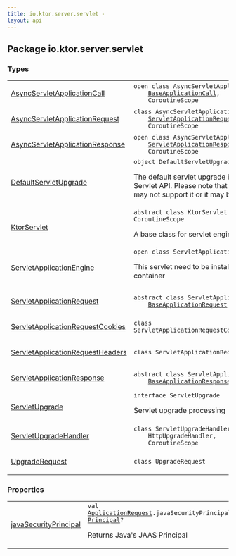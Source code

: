 ```yaml
---
title: io.ktor.server.servlet - 
layout: api
---
```




## Package io.ktor.server.servlet

### Types

<table class="api-docs-table">
<tbody>
<tr>
<td markdown="1">

<a href="-async-servlet-application-call/index.html">AsyncServletApplicationCall</a>


</td>
<td markdown="1">
<div class="signature"><code><span class="keyword">open</span> <span class="keyword">class </span><span class="identifier">AsyncServletApplicationCall</span>&nbsp;<span class="symbol">:</span>&nbsp;<br/>&nbsp;&nbsp;&nbsp;&nbsp;<a href="../io.ktor.server.engine/-base-application-call/index.html"><span class="identifier">BaseApplicationCall</span></a><span class="symbol">, </span><br/>&nbsp;&nbsp;&nbsp;&nbsp;<span class="identifier">CoroutineScope</span></code></div>

</td>
</tr>
<tr>
<td markdown="1">

<a href="-async-servlet-application-request/index.html">AsyncServletApplicationRequest</a>


</td>
<td markdown="1">
<div class="signature"><code><span class="keyword">class </span><span class="identifier">AsyncServletApplicationRequest</span>&nbsp;<span class="symbol">:</span>&nbsp;<br/>&nbsp;&nbsp;&nbsp;&nbsp;<a href="-servlet-application-request/index.html"><span class="identifier">ServletApplicationRequest</span></a><span class="symbol">, </span><br/>&nbsp;&nbsp;&nbsp;&nbsp;<span class="identifier">CoroutineScope</span></code></div>

</td>
</tr>
<tr>
<td markdown="1">

<a href="-async-servlet-application-response/index.html">AsyncServletApplicationResponse</a>


</td>
<td markdown="1">
<div class="signature"><code><span class="keyword">open</span> <span class="keyword">class </span><span class="identifier">AsyncServletApplicationResponse</span>&nbsp;<span class="symbol">:</span>&nbsp;<br/>&nbsp;&nbsp;&nbsp;&nbsp;<a href="-servlet-application-response/index.html"><span class="identifier">ServletApplicationResponse</span></a><span class="symbol">, </span><br/>&nbsp;&nbsp;&nbsp;&nbsp;<span class="identifier">CoroutineScope</span></code></div>

</td>
</tr>
<tr>
<td markdown="1">

<a href="-default-servlet-upgrade/index.html">DefaultServletUpgrade</a>


</td>
<td markdown="1">
<div class="signature"><code><span class="keyword">object </span><span class="identifier">DefaultServletUpgrade</span>&nbsp;<span class="symbol">:</span>&nbsp;<a href="-servlet-upgrade/index.html"><span class="identifier">ServletUpgrade</span></a></code></div>

The default servlet upgrade implementation using Servlet API.
Please note that some servlet containers may not support it or it may be broken.


</td>
</tr>
<tr>
<td markdown="1">

<a href="-ktor-servlet/index.html">KtorServlet</a>


</td>
<td markdown="1">
<div class="signature"><code><span class="keyword">abstract</span> <span class="keyword">class </span><span class="identifier">KtorServlet</span>&nbsp;<span class="symbol">:</span>&nbsp;<span class="identifier">HttpServlet</span><span class="symbol">, </span><span class="identifier">CoroutineScope</span></code></div>

A base class for servlet engine implementations


</td>
</tr>
<tr>
<td markdown="1">

<a href="-servlet-application-engine/index.html">ServletApplicationEngine</a>


</td>
<td markdown="1">
<div class="signature"><code><span class="keyword">open</span> <span class="keyword">class </span><span class="identifier">ServletApplicationEngine</span>&nbsp;<span class="symbol">:</span>&nbsp;<a href="-ktor-servlet/index.html"><span class="identifier">KtorServlet</span></a></code></div>

This servlet need to be installed into a servlet container


</td>
</tr>
<tr>
<td markdown="1">

<a href="-servlet-application-request/index.html">ServletApplicationRequest</a>


</td>
<td markdown="1">
<div class="signature"><code><span class="keyword">abstract</span> <span class="keyword">class </span><span class="identifier">ServletApplicationRequest</span>&nbsp;<span class="symbol">:</span>&nbsp;<br/>&nbsp;&nbsp;&nbsp;&nbsp;<a href="../io.ktor.server.engine/-base-application-request/index.html"><span class="identifier">BaseApplicationRequest</span></a></code></div>

</td>
</tr>
<tr>
<td markdown="1">

<a href="-servlet-application-request-cookies/index.html">ServletApplicationRequestCookies</a>


</td>
<td markdown="1">
<div class="signature"><code><span class="keyword">class </span><span class="identifier">ServletApplicationRequestCookies</span>&nbsp;<span class="symbol">:</span>&nbsp;<a href="../io.ktor.request/-request-cookies/index.html"><span class="identifier">RequestCookies</span></a></code></div>

</td>
</tr>
<tr>
<td markdown="1">

<a href="-servlet-application-request-headers/index.html">ServletApplicationRequestHeaders</a>


</td>
<td markdown="1">
<div class="signature"><code><span class="keyword">class </span><span class="identifier">ServletApplicationRequestHeaders</span>&nbsp;<span class="symbol">:</span>&nbsp;<a href="../io.ktor.http/-headers/index.html"><span class="identifier">Headers</span></a></code></div>

</td>
</tr>
<tr>
<td markdown="1">

<a href="-servlet-application-response/index.html">ServletApplicationResponse</a>


</td>
<td markdown="1">
<div class="signature"><code><span class="keyword">abstract</span> <span class="keyword">class </span><span class="identifier">ServletApplicationResponse</span>&nbsp;<span class="symbol">:</span>&nbsp;<br/>&nbsp;&nbsp;&nbsp;&nbsp;<a href="../io.ktor.server.engine/-base-application-response/index.html"><span class="identifier">BaseApplicationResponse</span></a></code></div>

</td>
</tr>
<tr>
<td markdown="1">

<a href="-servlet-upgrade/index.html">ServletUpgrade</a>


</td>
<td markdown="1">
<div class="signature"><code><span class="keyword">interface </span><span class="identifier">ServletUpgrade</span></code></div>

Servlet upgrade processing


</td>
</tr>
<tr>
<td markdown="1">

<a href="-servlet-upgrade-handler/index.html">ServletUpgradeHandler</a>


</td>
<td markdown="1">
<div class="signature"><code><span class="keyword">class </span><span class="identifier">ServletUpgradeHandler</span>&nbsp;<span class="symbol">:</span>&nbsp;<br/>&nbsp;&nbsp;&nbsp;&nbsp;<span class="identifier">HttpUpgradeHandler</span><span class="symbol">, </span><br/>&nbsp;&nbsp;&nbsp;&nbsp;<span class="identifier">CoroutineScope</span></code></div>

</td>
</tr>
<tr>
<td markdown="1">

<a href="-upgrade-request/index.html">UpgradeRequest</a>


</td>
<td markdown="1">
<div class="signature"><code><span class="keyword">class </span><span class="identifier">UpgradeRequest</span></code></div>

</td>
</tr>
</tbody>
</table>

### Properties

<table class="api-docs-table">
<tbody>
<tr>
<td markdown="1">

<a href="java-security-principal.html">javaSecurityPrincipal</a>


</td>
<td markdown="1">
<div class="signature"><code><span class="keyword">val </span><a href="../io.ktor.request/-application-request/index.html"><span class="identifier">ApplicationRequest</span></a><span class="symbol">.</span><span class="identifier">javaSecurityPrincipal</span><span class="symbol">: </span><a href="http://docs.oracle.com/javase/6/docs/api/java/security/Principal.html"><span class="identifier">Principal</span></a><span class="symbol">?</span></code></div>

Returns Java's JAAS Principal


</td>
</tr>
</tbody>
</table>
